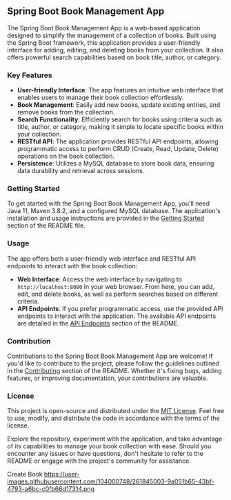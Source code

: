 
## Spring Boot Book Management App

The Spring Boot Book Management App is a web-based application designed to simplify the management of a collection of books. Built using the Spring Boot framework, this application provides a user-friendly interface for adding, editing, and deleting books from your collection. It also offers powerful search capabilities based on book title, author, or category.

### Key Features

- **User-friendly Interface**: The app features an intuitive web interface that enables users to manage their book collection effortlessly.
- **Book Management**: Easily add new books, update existing entries, and remove books from the collection.
- **Search Functionality**: Efficiently search for books using criteria such as title, author, or category, making it simple to locate specific books within your collection.
- **RESTful API**: The application provides RESTful API endpoints, allowing programmatic access to perform CRUD (Create, Read, Update, Delete) operations on the book collection.
- **Persistence**: Utilizes a MySQL database to store book data, ensuring data durability and retrieval across sessions.

### Getting Started

To get started with the Spring Boot Book Management App, you'll need Java 11, Maven 3.8.2, and a configured MySQL database. The application's installation and usage instructions are provided in the [Getting Started](#getting-started) section of the README file.

### Usage

The app offers both a user-friendly web interface and RESTful API endpoints to interact with the book collection:

- **Web Interface**: Access the web interface by navigating to `http://localhost:8080` in your web browser. From here, you can add, edit, and delete books, as well as perform searches based on different criteria.
- **API Endpoints**: If you prefer programmatic access, use the provided API endpoints to interact with the application. The available API endpoints are detailed in the [API Endpoints](#api-endpoints) section of the README.

### Contribution

Contributions to the Spring Boot Book Management App are welcome! If you'd like to contribute to the project, please follow the guidelines outlined in the [Contributing](#contributing) section of the README. Whether it's fixing bugs, adding features, or improving documentation, your contributions are valuable.

### License

This project is open-source and distributed under the [MIT License](LICENSE). Feel free to use, modify, and distribute the code in accordance with the terms of the license.

Explore the repository, experiment with the application, and take advantage of its capabilities to manage your book collection with ease. Should you encounter any issues or have questions, don't hesitate to refer to the README or engage with the project's community for assistance.



Create Book
https://user-images.githubusercontent.com/104000748/261845003-9a051b65-43bf-4793-a6bc-c0fb66d17314.png


